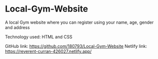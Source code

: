 # Local-Gym-Website
A local Gym website where you can register using your name, age, gender and address


Technology used:
HTML and CSS

GitHub link: https://github.com/180793/Local-Gym-Website
Netlify link: https://reverent-curran-426027.netlify.app/
